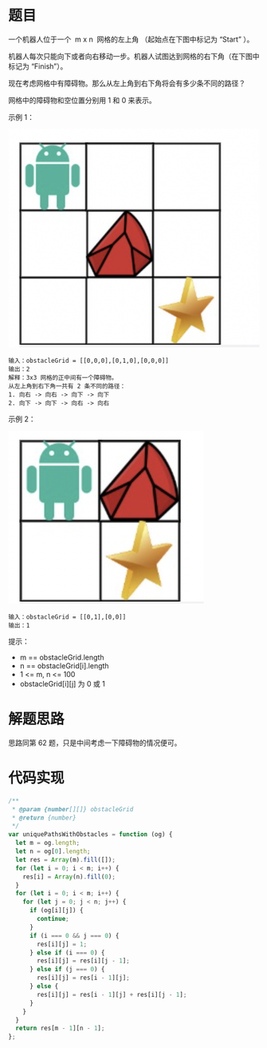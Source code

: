 # 题目

一个机器人位于一个  m x n  网格的左上角 （起始点在下图中标记为 “Start” ）。

机器人每次只能向下或者向右移动一步。机器人试图达到网格的右下角（在下图中标记为 “Finish”）。

现在考虑网格中有障碍物。那么从左上角到右下角将会有多少条不同的路径？

网格中的障碍物和空位置分别用 1 和 0 来表示。

示例 1：

![63-1](./image/63-1.png)

```
输入：obstacleGrid = [[0,0,0],[0,1,0],[0,0,0]]
输出：2
解释：3x3 网格的正中间有一个障碍物。
从左上角到右下角一共有 2 条不同的路径：
1. 向右 -> 向右 -> 向下 -> 向下
2. 向下 -> 向下 -> 向右 -> 向右
```

示例 2：

![63-2](./image/63-2.png)

```
输入：obstacleGrid = [[0,1],[0,0]]
输出：1
```

提示：

- m == obstacleGrid.length
- n == obstacleGrid[i].length
- 1 <= m, n <= 100
- obstacleGrid[i][j] 为 0 或 1

# 解题思路

思路同第 62 题，只是中间考虑一下障碍物的情况便可。

# 代码实现

```javascript
/**
 * @param {number[][]} obstacleGrid
 * @return {number}
 */
var uniquePathsWithObstacles = function (og) {
  let m = og.length;
  let n = og[0].length;
  let res = Array(m).fill([]);
  for (let i = 0; i < m; i++) {
    res[i] = Array(n).fill(0);
  }
  for (let i = 0; i < m; i++) {
    for (let j = 0; j < n; j++) {
      if (og[i][j]) {
        continue;
      }
      if (i === 0 && j === 0) {
        res[i][j] = 1;
      } else if (i === 0) {
        res[i][j] = res[i][j - 1];
      } else if (j === 0) {
        res[i][j] = res[i - 1][j];
      } else {
        res[i][j] = res[i - 1][j] + res[i][j - 1];
      }
    }
  }
  return res[m - 1][n - 1];
};
```
